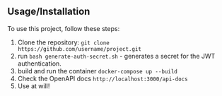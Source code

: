 ## Usage/Installation

To use this project, follow these steps:

1. Clone the repository: `git clone https://github.com/username/project.git`
2. run `bash generate-auth-secret.sh` - generates a secret for the JWT authentication.
3. build and run the container `docker-compose up --build`
4. Check the OpenAPI docs `http://localhost:3000/api-docs`
5. Use at will!
